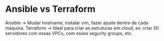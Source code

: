 # Ansible vs Terraform

Ansible -> Mudar hostname, instalar vim, fazer ajuste dentro de cada máquina.
Terraform -> Ideal para criar as estruturas em cloud, ex: criar 50 servidores com essas VPCs, com esses segurity groups, etc.
